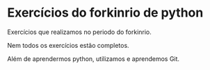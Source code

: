 # Exercícios do forkinrio de python

Exercícios que realizamos no periodo do forkinrio.

Nem todos os exercícios estão completos.

Além de aprendermos python, utilizamos e aprendemos Git.